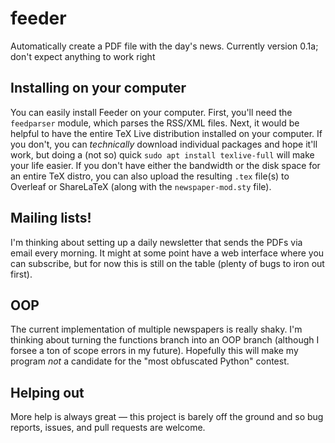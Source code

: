 # feeder
Automatically create a PDF file with the day's news. Currently version 0.1a; don't expect anything to work right

## Installing on your computer
You can easily install Feeder on your computer. First, you'll need the `feedparser` module, which parses the RSS/XML files. Next, it would be helpful to have the entire TeX Live distribution installed on your computer. If you don't, you can *technically* download individual packages and hope it'll work, but doing a (not so) quick `sudo apt install texlive-full` will make your life easier. If you don't have either the bandwidth or the disk space for an entire TeX distro, you can also upload the resulting `.tex` file(s) to Overleaf or ShareLaTeX (along with the `newspaper-mod.sty` file). 

## Mailing lists!
I'm thinking about setting up a daily newsletter that sends the PDFs via email every morning. It might at some point have a web interface where you can subscribe, but for now this is still on the table (plenty of bugs to iron out first). 

## OOP
The current implementation of multiple newspapers is really shaky. I'm thinking about turning the functions branch into an OOP branch (although I forsee a ton of scope errors in my future). Hopefully this will make my program *not* a candidate for the "most obfuscated Python" contest. 

## Helping out
More help is always great — this project is barely off the ground and so bug reports, issues, and pull requests are welcome. 
